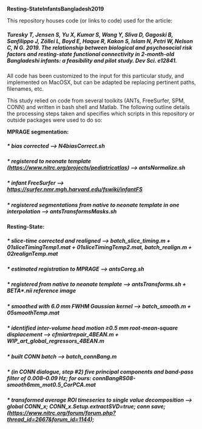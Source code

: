 **Resting-StateInfantsBangladesh2019**

This repository houses code (or links to code) used for the article:

##### *Turesky T, Jensen S, Yu X, Kumar S, Wang Y, Sliva D, Gagoski B, Sanfilippo J, Zöllei L, Boyd E, Haque R, Kakon S, Islam N, Petri W, Nelson C, N G. 2019. The relationship between biological and psychosocial risk factors and resting-state functional connectivity in 2-month-old Bangladeshi infants: a feasibility and pilot study. Dev Sci. e12841.*


All code has been customized to the input for this particular study, and implemented on MacOSX, but can be adapted be replacing pertinent paths, filenames, etc. 

This study relied on code from several toolkits (ANTs, FreeSurfer, SPM, CONN) and written in bash shell and Matlab. The following outline details the processing steps taken and specifies which scripts in this repository or outside packages were used to do so:
  
  
**MPRAGE segmentation:** 
##### * bias corrected --> N4biasCorrect.sh
##### * registered to neonate template (https://www.nitrc.org/projects/pediatricatlas) --> antsNormalize.sh 
##### * infant FreeSurfer --> https://surfer.nmr.mgh.harvard.edu/fswiki/infantFS 
##### * registered segmentations from native to neonate template in one interpolation --> antsTransformsMasks.sh
  
    
**Resting-State:** 
##### * slice-time corrected and realigned --> batch_slice_timing.m + 01sliceTimingTemp1.mat + 01sliceTimingTemp2.mat, batch_realign.m + 02realignTemp.mat
##### * estimated registration to MPRAGE --> antsCoreg.sh 
##### * registered from native to neonate template --> antsTransforms.sh + BETA*.nii reference image 
##### * smoothed with 6.0 mm FWHM Gaussian kernel --> batch_smooth.m + 05smoothTemp.mat
##### * identified inter-volume head motion ≥0.5 mm root‐mean‐square displacement --> cfmiartrepair_4BEAN.m + WIP_art_global_regressors_4BEAN.m
##### * built CONN batch --> batch_connBang.m
##### * (in CONN dialogue, step #2) five principal components and band‐pass filter of 0.008–0.09 Hz; for ours: connBangRS08-smooth6mm_mot0.5_CorPCA.mat
##### * transformed average ROI timeseries to single value decomposition --> global CONN_x; CONN_x.Setup.extractSVD=true; conn save; (https://www.nitrc.org/forum/forum.php?thread_id=2667&forum_id=1144);
